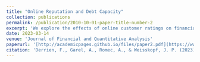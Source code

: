 ```yaml
---
title: "Online Reputation and Debt Capacity"
collection: publications
permalink: /publication/2010-10-01-paper-title-number-2
excerpt: 'We explore the effects of online customer ratings on financial policy. Using a large sample of Parisian restaurants, we find a positive and economically significant relationship between customer ratings and restaurant debt. We use the locally exogenous variations in customer ratings resulting from the rounding of scores in regression discontinuity tests to establish causality. Favorable online ratings reduce cash flow risk and increase resilience to demand shocks. Consistent with the view that good online ratings increase the debt capacity of restaurants and their growth opportunities, restaurants with good ratings use their extra debt to invest in tangible assets.'
date: 2023-03-14
venue: 'Journal of Financial and Quantitative Analysis'
paperurl: '[http://academicpages.github.io/files/paper2.pdf](https://www.cambridge.org/core/journals/journal-of-financial-and-quantitative-analysis/article/abs/online-reputation-and-debt-capacity/B11465CF56C65158C87C4B9CE420BA72)'
citation: 'Derrien, F., Garel, A., Romec, A., & Weisskopf, J. P. (2023). Online reputation and debt capacity. Journal of Financial and Quantitative Analysis, 1-41.'
---
```


